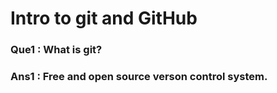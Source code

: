 # Intro to git and GitHub

### Que1 : What is git?
### Ans1 : Free and open source verson control system.

